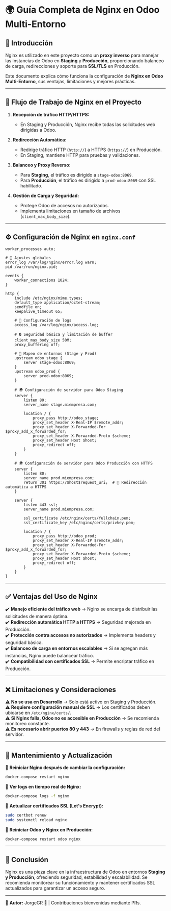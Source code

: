 # 🌍 **Guía Completa de Nginx en Odoo Multi-Entorno**

## 🚀 **Introducción**
Nginx es utilizado en este proyecto como un **proxy inverso** para manejar las instancias de Odoo en **Staging** y **Producción**, proporcionando balanceo de carga, redirecciones y soporte para **SSL/TLS** en Producción.

Este documento explica cómo funciona la configuración de **Nginx en Odoo Multi-Entorno**, sus ventajas, limitaciones y mejores prácticas.

---

## 🔄 **Flujo de Trabajo de Nginx en el Proyecto**

1. **Recepción de tráfico HTTP/HTTPS:**
   - En Staging y Producción, Nginx recibe todas las solicitudes web dirigidas a Odoo.

2. **Redirección Automática:**
   - Redirige tráfico HTTP (`http://`) a HTTPS (`https://`) en Producción.
   - En Staging, mantiene HTTP para pruebas y validaciones.

3. **Balanceo y Proxy Reverso:**
   - Para **Staging**, el tráfico es dirigido a `stage-odoo:8069`.
   - Para **Producción**, el tráfico es dirigido a `prod-odoo:8069` con SSL habilitado.

4. **Gestión de Carga y Seguridad:**
   - Protege Odoo de accesos no autorizados.
   - Implementa limitaciones en tamaño de archivos (`client_max_body_size`).

---

## ⚙️ **Configuración de Nginx en `nginx.conf`**

```nginx
worker_processes auto;

# 🔧 Ajustes globales
error_log /var/log/nginx/error.log warn;
pid /var/run/nginx.pid;

events {
    worker_connections 1024;
}

http {
    include /etc/nginx/mime.types;
    default_type application/octet-stream;
    sendfile on;
    keepalive_timeout 65;
    
    # 🔹 Configuración de logs
    access_log /var/log/nginx/access.log;

    # 🔒 Seguridad básica y limitación de buffer
    client_max_body_size 50M;
    proxy_buffering off;

    # 🔄 Mapeo de entornos (Stage y Prod)
    upstream odoo_stage {
        server stage-odoo:8069;
    }
    upstream odoo_prod {
        server prod-odoo:8069;
    }

    # 🌍 Configuración de servidor para Odoo Staging
    server {
        listen 80;
        server_name stage.miempresa.com;

        location / {
            proxy_pass http://odoo_stage;
            proxy_set_header X-Real-IP $remote_addr;
            proxy_set_header X-Forwarded-For $proxy_add_x_forwarded_for;
            proxy_set_header X-Forwarded-Proto $scheme;
            proxy_set_header Host $host;
            proxy_redirect off;
        }
    }

    # 🌍 Configuración de servidor para Odoo Producción con HTTPS
    server {
        listen 80;
        server_name prod.miempresa.com;
        return 301 https://$host$request_uri;  # 🔄 Redirección automática a HTTPS
    }

    server {
        listen 443 ssl;
        server_name prod.miempresa.com;

        ssl_certificate /etc/nginx/certs/fullchain.pem;
        ssl_certificate_key /etc/nginx/certs/privkey.pem;

        location / {
            proxy_pass http://odoo_prod;
            proxy_set_header X-Real-IP $remote_addr;
            proxy_set_header X-Forwarded-For $proxy_add_x_forwarded_for;
            proxy_set_header X-Forwarded-Proto $scheme;
            proxy_set_header Host $host;
            proxy_redirect off;
        }
    }
}
```

---

## ✅ **Ventajas del Uso de Nginx**

✔️ **Manejo eficiente del tráfico web** → Nginx se encarga de distribuir las solicitudes de manera óptima.  
✔️ **Redirección automática HTTP a HTTPS** → Seguridad mejorada en Producción.  
✔️ **Protección contra accesos no autorizados** → Implementa headers y seguridad básica.  
✔️ **Balanceo de carga en entornos escalables** → Si se agregan más instancias, Nginx puede balancear tráfico.  
✔️ **Compatibilidad con certificados SSL** → Permite encriptar tráfico en Producción.  

---

## ❌ **Limitaciones y Consideraciones**

⚠️ **No se usa en Desarrollo** → Solo está activo en Staging y Producción.  
⚠️ **Requiere configuración manual de SSL** → Los certificados deben ubicarse en `/etc/nginx/certs/`.  
⚠️ **Si Nginx falla, Odoo no es accesible en Producción** → Se recomienda monitoreo constante.  
⚠️ **Es necesario abrir puertos 80 y 443** → En firewalls y reglas de red del servidor.  

---

## 🔄 **Mantenimiento y Actualización**

🔹 **Reiniciar Nginx después de cambiar la configuración:**
```sh
docker-compose restart nginx
```

🔹 **Ver logs en tiempo real de Nginx:**
```sh
docker-compose logs -f nginx
```

🔹 **Actualizar certificados SSL (Let's Encrypt):**
```sh
sudo certbot renew
sudo systemctl reload nginx
```

🔹 **Reiniciar Odoo y Nginx en Producción:**
```sh
docker-compose restart odoo nginx
```

---

## 🚀 **Conclusión**
Nginx es una pieza clave en la infraestructura de Odoo en entornos **Staging y Producción**, ofreciendo seguridad, estabilidad y escalabilidad. Se recomienda monitorear su funcionamiento y mantener certificados SSL actualizados para garantizar un acceso seguro.

---

📌 **Autor:** JorgeGR 🚀 | Contribuciones bienvenidas mediante PRs.

